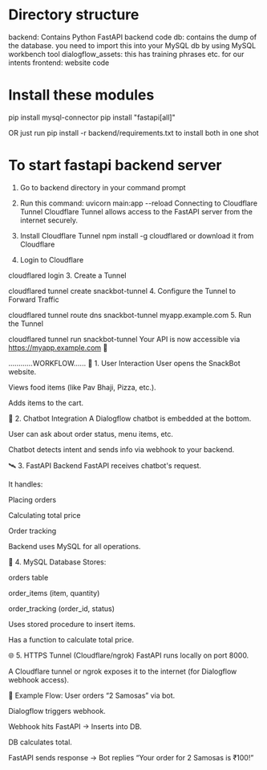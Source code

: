 Directory structure
===================
backend: Contains Python FastAPI backend code
db: contains the dump of the database. you need to import this into your MySQL db by using MySQL workbench tool
dialogflow_assets: this has training phrases etc. for our intents
frontend: website code

Install these modules
======================

pip install mysql-connector
pip install "fastapi[all]"

OR just run pip install -r backend/requirements.txt to install both in one shot

To start fastapi backend server
================================
1. Go to backend directory in your command prompt
2. Run this command: uvicorn main:app --reload
Connecting to Cloudflare Tunnel
Cloudflare Tunnel allows access to the FastAPI server from the internet securely.

1. Install Cloudflare Tunnel
npm install -g cloudflared
or download it from Cloudflare

2. Login to Cloudflare

cloudflared login
3. Create a Tunnel

cloudflared tunnel create snackbot-tunnel
4. Configure the Tunnel to Forward Traffic

cloudflared tunnel route dns snackbot-tunnel myapp.example.com
5. Run the Tunnel

cloudflared tunnel run snackbot-tunnel
Your API is now accessible via https://myapp.example.com 🎉


............WORKFLOW......
🧠 1. User Interaction
User opens the SnackBot website.

Views food items (like Pav Bhaji, Pizza, etc.).

Adds items to the cart.

💬 2. Chatbot Integration
A Dialogflow chatbot is embedded at the bottom.

User can ask about order status, menu items, etc.

Chatbot detects intent and sends info via webhook to your backend.

🛰️ 3. FastAPI Backend
FastAPI receives chatbot's request.

It handles:

Placing orders

Calculating total price

Order tracking

Backend uses MySQL for all operations.

💽 4. MySQL Database
Stores:

orders table

order_items (item, quantity)

order_tracking (order_id, status)

Uses stored procedure to insert items.

Has a function to calculate total price.

🌐 5. HTTPS Tunnel (Cloudflare/ngrok)
FastAPI runs locally on port 8000.

A Cloudflare tunnel or ngrok exposes it to the internet (for Dialogflow webhook access).

🧪 Example Flow:
User orders “2 Samosas” via bot.

Dialogflow triggers webhook.

Webhook hits FastAPI → Inserts into DB.

DB calculates total.

FastAPI sends response → Bot replies “Your order for 2 Samosas is ₹100!”
